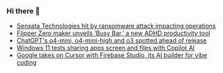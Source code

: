 ### Hi there 👋

<!--START_SECTION:feed-->
* [Sensata Technologies hit by ransomware attack impacting operations](https://www.bleepingcomputer.com/news/security/sensata-technologies-hit-by-ransomware-attack-impacting-operations/)
* [Flipper Zero maker unveils ‘Busy Bar,’ a new ADHD productivity tool](https://www.bleepingcomputer.com/news/technology/flipper-zero-maker-unveils-busy-bar-a-new-adhd-productivity-tool/)
* [ChatGPT's o4-mini, o4-mini-high and o3 spotted ahead of release](https://www.bleepingcomputer.com/news/artificial-intelligence/chatgpts-o4-mini-o4-mini-high-and-o3-spotted-ahead-of-release/)
* [Windows 11 tests sharing apps screen and files with Copilot AI](https://www.bleepingcomputer.com/news/microsoft/windows-11-tests-sharing-apps-screen-and-files-with-copilot-ai/)
* [Google takes on Cursor with Firebase Studio, its AI builder for vibe coding](https://www.bleepingcomputer.com/news/google/google-takes-on-cursor-with-firebase-studio-its-ai-builder-for-vibe-coding/)
<!--END_SECTION:feed-->

<!--
**frankenk/frankenk** is a ✨ _special_ ✨ repository because its `README.md` (this file) appears on your GitHub profile.

Here are some ideas to get you started:

- 🔭 I’m currently working on ...
- 🌱 I’m currently learning ...
- 👯 I’m looking to collaborate on ...
- 🤔 I’m looking for help with ...
- 💬 Ask me about ...
- 📫 How to reach me: ...
- 😄 Pronouns: ...
- ⚡ Fun fact: ...
-->




